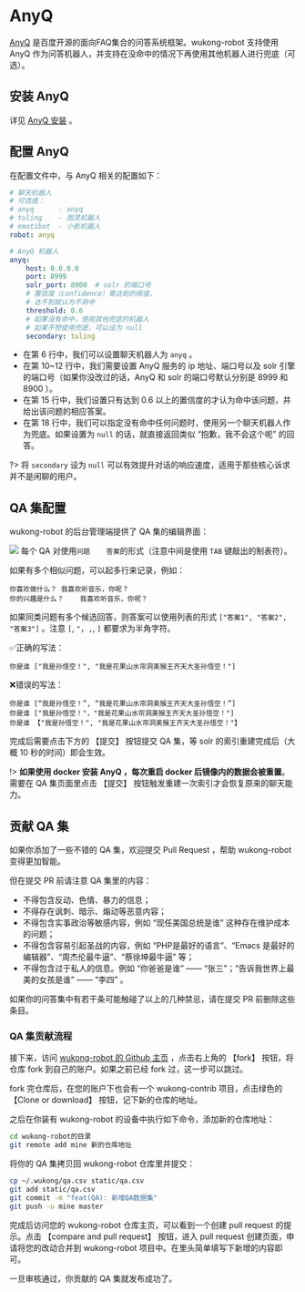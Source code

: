 # AnyQ #

[AnyQ](https://github.com/baidu/AnyQ) 是百度开源的面向FAQ集合的问答系统框架。wukong-robot 支持使用 AnyQ 作为问答机器人，并支持在没命中的情况下再使用其他机器人进行兜底（可选）。

## 安装 AnyQ ##

详见 [AnyQ 安装](/install?id=anyq-%e5%ae%89%e8%a3%85) 。

## 配置 AnyQ ##

在配置文件中，与 AnyQ 相关的配置如下：

``` yaml
# 聊天机器人
# 可选值：
# anyq      - anyq
# tuling    - 图灵机器人
# emotibot  - 小影机器人
robot: anyq

# AnyQ 机器人
anyq:
    host: 0.0.0.0
    port: 8999
    solr_port: 8900  # solr 的端口号
    # 置信度（confidence）需达到的阈值，
    # 达不到就认为不命中
    threshold: 0.6
    # 如果没有命中，使用其他兜底的机器人
    # 如果不想使用兜底，可以设为 null
    secondary: tuling
```

- 在第 6 行中，我们可以设置聊天机器人为 `anyq` 。
- 在第 10~12 行中，我们需要设置 AnyQ 服务的 ip 地址、端口号以及 solr 引擎的端口号（如果你没改过的话，AnyQ 和 solr 的端口号默认分别是 8999 和 8900 ）。
- 在第 15 行中，我们设置只有达到 0.6 以上的置信度的才认为命中该问题，并给出该问题的相应答案。
- 在第 18 行中，我们可以指定没有命中任何问题时，使用另一个聊天机器人作为兜底。如果设置为 `null` 的话，就直接返回类似 “抱歉，我不会这个呢” 的回答。

?> 将 `secondary` 设为 `null` 可以有效提升对话的响应速度，适用于那些核心诉求并不是闲聊的用户。

## QA 集配置 ##

wukong-robot 的后台管理端提供了 QA 集的编辑界面：

![](https://hahack-1253537070.cos.ap-chengdu.myqcloud.com/images/wukong-docs/qa.png)
每个 QA 对使用`问题	答案`的形式（注意中间是使用 `TAB` 键敲出的制表符）。

如果有多个相似问题，可以起多行来记录，例如：

``` csv
你喜欢做什么？	我喜欢听音乐，你呢？
你的兴趣是什么？	我喜欢听音乐，你呢？
```

如果同类问题有多个候选回答，则答案可以使用列表的形式 `["答案1", "答案2", "答案3"]` 。注意 `[`, `"`，`,`, `]` 都要求为半角字符。

✅正确的写法：

``` csv
你是谁	["我是孙悟空！", "我是花果山水帘洞美猴王齐天大圣孙悟空！"]
```

❌错误的写法：

``` csv
你是谁	[“我是孙悟空！”, “我是花果山水帘洞美猴王齐天大圣孙悟空！”]
你是谁	["我是孙悟空！"，"我是花果山水帘洞美猴王齐天大圣孙悟空！"]
你是谁	【"我是孙悟空！", "我是花果山水帘洞美猴王齐天大圣孙悟空！"】
```

完成后需要点击下方的 【提交】 按钮提交 QA 集，等 solr 的索引重建完成后（大概 10 秒的时间）即会生效。

!> **如果使用 docker 安装 AnyQ ，每次重启 docker 后镜像内的数据会被重置**。需要在 QA 集页面里点击 【提交】 按钮触发重建一次索引才会恢复原来的聊天能力。

## 贡献 QA 集 ##

如果你添加了一些不错的 QA 集，欢迎提交 Pull Request ，帮助 wukong-robot 变得更加智能。

但在提交 PR 前请注意 QA 集里的内容：

- 不得包含反动、色情、暴力的信息；
- 不得存在讽刺、暗示、煽动等恶意内容；
- 不得包含实事政治等敏感内容，例如 “现任美国总统是谁” 这种存在维护成本的问题；
- 不得包含容易引起圣战的内容，例如 “PHP是最好的语言”、“Emacs 是最好的编辑器”、“周杰伦最牛逼”、“蔡徐坤最牛逼” 等；
- 不得包含过于私人的信息。例如 “你爸爸是谁” —— “张三”；“告诉我世界上最美的女孩是谁” —— “李四” 。

如果你的问答集中有若干条可能触碰了以上的几种禁忌，请在提交 PR 前删除这些条目。

### QA 集贡献流程 ###

接下来，访问 [wukong-robot 的 Github 主页](https://github.com/wzpan/wukong-robot) ，点击右上角的 【fork】 按钮，将仓库 fork 到自己的账户。如果之前已经 fork 过，这一步可以跳过。

fork 完仓库后，在您的账户下也会有一个 wukong-contrib 项目，点击绿色的 【Clone or download】 按钮，记下新的仓库的地址。

之后在你装有 wukong-robot 的设备中执行如下命令，添加新的仓库地址：

``` bash
cd wukong-robot的目录
git remote add mine 新的仓库地址
```

将你的 QA 集拷贝回 wukong-robot 仓库里并提交：

``` bash
cp ~/.wukong/qa.csv static/qa.csv
git add static/qa.csv
git commit -m "feat(QA): 新增QA数据集"
git push -u mine master
```

完成后访问您的 wukong-robot 仓库主页，可以看到一个创建 pull request 的提示。点击 【compare and pull request】 按钮，进入 pull request 创建页面，申请将您的改动合并到 wukong-robot 项目中。在里头简单填写下新增的内容即可。

一旦审核通过，你贡献的 QA 集就发布成功了。
